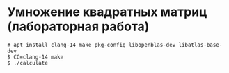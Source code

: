 # Умножение квадратных матриц (лабораторная работа)

```
# apt install clang-14 make pkg-config libopenblas-dev libatlas-base-dev
$ CC=clang-14 make
$ ./calculate
```
